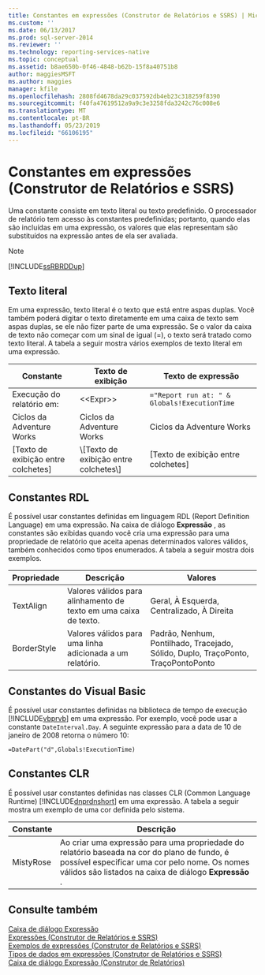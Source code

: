 ```yaml
---
title: Constantes em expressões (Construtor de Relatórios e SSRS) | Microsoft Docs
ms.custom: ''
ms.date: 06/13/2017
ms.prod: sql-server-2014
ms.reviewer: ''
ms.technology: reporting-services-native
ms.topic: conceptual
ms.assetid: b8ae650b-0f46-4848-b62b-15f8a40751b8
author: maggiesMSFT
ms.author: maggies
manager: kfile
ms.openlocfilehash: 2808fd4678da29c037592db4eb23c318259f8390
ms.sourcegitcommit: f40fa47619512a9a9c3e3258fda3242c76c008e6
ms.translationtype: MT
ms.contentlocale: pt-BR
ms.lasthandoff: 05/23/2019
ms.locfileid: "66106195"
---
```

# <a name="constants-in-expressions-report-builder-and-ssrs"></a>Constantes em expressões (Construtor de Relatórios e SSRS)
  Uma constante consiste em texto literal ou texto predefinido. O processador de relatório tem acesso às constantes predefinidas; portanto, quando elas são incluídas em uma expressão, os valores que elas representam são substituídos na expressão antes de ela ser avaliada.  
  
> [!NOTE]  
>  [!INCLUDE[ssRBRDDup](../../includes/ssrbrddup-md.md)]  
  
## <a name="literal-text"></a>Texto literal  
 Em uma expressão, texto literal é o texto que está entre aspas duplas. Você também poderá digitar o texto diretamente em uma caixa de texto sem aspas duplas, se ele não fizer parte de uma expressão. Se o valor da caixa de texto não começar com um sinal de igual (=), o texto será tratado como texto literal. A tabela a seguir mostra vários exemplos de texto literal em uma expressão.  
  
|Constante|Texto de exibição|Texto de expressão|  
|--------------|------------------|---------------------|  
|Execução do relatório em:|<\<Expr>>|`="Report run at: " & Globals!ExecutionTime`|  
|Ciclos da Adventure Works|Ciclos da Adventure Works|Ciclos da Adventure Works|  
|[Texto de exibição entre colchetes]|\\[Texto de exibição entre colchetes\\]|[Texto de exibição entre colchetes]|  
  
## <a name="rdl-constants"></a>Constantes RDL  
 É possível usar constantes definidas em linguagem RDL (Report Definition Language) em uma expressão. Na caixa de diálogo **Expressão** , as constantes são exibidas quando você cria uma expressão para uma propriedade de relatório que aceita apenas determinados valores válidos, também conhecidos como tipos enumerados. A tabela a seguir mostra dois exemplos.  
  
|Propriedade|Descrição|Valores|  
|--------------|-----------------|------------|  
|TextAlign|Valores válidos para alinhamento de texto em uma caixa de texto.|Geral, À Esquerda, Centralizado, À Direita|  
|BorderStyle|Valores válidos para uma linha adicionada a um relatório.|Padrão, Nenhum, Pontilhado, Tracejado, Sólido, Duplo, TraçoPonto, TraçoPontoPonto|  
  
## <a name="visual-basic-constants"></a>Constantes do Visual Basic  
 É possível usar constantes definidas na biblioteca de tempo de execução [!INCLUDE[vbprvb](../../includes/vbprvb-md.md)] em uma expressão. Por exemplo, você pode usar a constante `DateInterval.Day`. A seguinte expressão para a data de 10 de janeiro de 2008 retorna o número 10:  
  
 `=DatePart("d",Globals!ExecutionTime)`  
  
## <a name="clr-constants"></a>Constantes CLR  
 É possível usar constantes definidas nas classes CLR (Common Language Runtime) [!INCLUDE[dnprdnshort](../../includes/dnprdnshort-md.md)] em uma expressão. A tabela a seguir mostra um exemplo de uma cor definida pelo sistema.  
  
|Constante|Descrição|  
|--------------|-----------------|  
|MistyRose|Ao criar uma expressão para uma propriedade do relatório baseada na cor do plano de fundo, é possível especificar uma cor pelo nome. Os nomes válidos são listados na caixa de diálogo **Expressão** .|  
  
## <a name="see-also"></a>Consulte também  
 [Caixa de diálogo Expressão](../expression-dialog-box.md)   
 [Expressões &#40;Construtor de Relatórios e SSRS&#41;](expressions-report-builder-and-ssrs.md)   
 [Exemplos de expressões &#40;Construtor de Relatórios e SSRS&#41;](expression-examples-report-builder-and-ssrs.md)   
 [Tipos de dados em expressões &#40;Construtor de Relatórios e SSRS&#41;](data-types-in-expressions-report-builder-and-ssrs.md)   
 [Caixa de diálogo Expressão &#40;Construtor de Relatórios&#41;](../expression-dialog-box-report-builder.md)  
  
  
